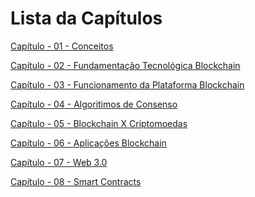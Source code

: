 # Lista da Capítulos

[Capítulo - 01 - Conceitos][identifier01]

[Capítulo - 02 - Fundamentação Tecnológica Blockchain][identifier02]

[Capítulo - 03 - Funcionamento da Plataforma Blockchain][identifier03]

[Capítulo - 04 - Algoritimos de Consenso][identifier04]

[Capítulo - 05 - Blockchain X Criptomoedas][identifier05]

[Capítulo - 06 - Aplicações Blockchain][identifier06]

[Capítulo - 07 - Web 3.0][identifier07]

[Capítulo - 08 - Smart Contracts][identifier08]

[identifier01]: 01_Conceitos.md
[identifier02]: 02_FundamentacaoTecnologica.md
[identifier03]: 03_FuncionamentoPlataforma.md
[identifier04]: 04_AlgoritmosDeConsenso.md
[identifier05]: 05_BlockchainXcriptomoedas.md
[identifier06]: 06_AplicacoesBlockchain.md
[identifier07]: 07_Web3.0.md
[identifier08]: 08_SmartContracts.md
